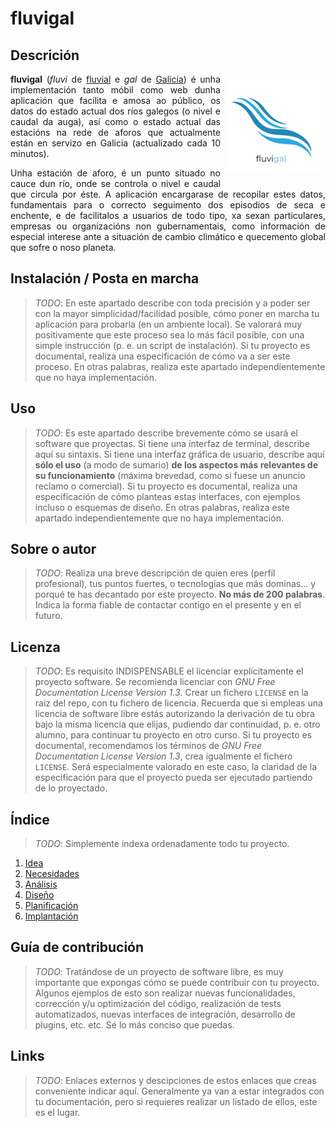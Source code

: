 # fluvigal

## Descrición

<img src="doc/img/0_logo.png" width="150" height="150" style="float: right; margin: 9px;"/>
<p style=" text-align: justify;
  text-justify: inter-word;"><b>fluvigal</b> (<i>fluvi</i> de <a href="https://academia.gal/dicionario/-/termo/fluvial">fluvial</a> e <i>gal</i> de <a href="https://gl.wikipedia.org/wiki/Galicia">Galicia</a>) é unha implementación tanto móbil como web dunha aplicación que facilita e amosa ao público, os datos do estado actual dos ríos galegos (o nivel e caudal da auga), así como o estado actual das estacións na rede de aforos que actualmente están en servizo en Galicia (actualizado cada 10 minutos).</p>
<p style=" text-align: justify;
  text-justify: inter-word;">Unha estación de aforo, é un punto situado no cauce dun río, onde se controla o nivel e caudal que circula por éste. A aplicación encargarase de recopilar estes datos, fundamentais para o correcto seguimento dos episodios de seca e enchente, e de facilitalos a usuarios de todo tipo, xa sexan particulares, empresas ou organizacións non gubernamentais, como información de especial interese ante a situación de cambio climático e quecemento global que sofre o noso planeta.</p>

## Instalación / Posta en marcha

> *TODO*: En este apartado describe con toda precisión y a poder ser con la mayor simplicidad/facilidad posible, cómo poner en marcha tu aplicación para probarla (en un ambiente local). Se valorará muy positivamente que este proceso sea lo más fácil posible, con una simple instrucción (p. e. un script de instalación).
> Si tu proyecto es documental, realiza una especificación de cómo va a ser este proceso. En otras palabras, realiza este apartado independientemente que no haya implementación.

## Uso

> *TODO*: Es este apartado describe brevemente cómo se usará el software que proyectas. Si tiene una interfaz de terminal, describe aquí su sintaxis. Si tiene una interfaz gráfica de usuario, describe aquí **sólo el uso** (a modo de sumario) **de los aspectos más relevantes de su funcionamiento** (máxima brevedad, como si fuese un anuncio reclamo o comercial).
> Si tu proyecto es documental, realiza una especificación de cómo planteas estas interfaces, con ejemplos incluso o esquemas de diseño. En otras palabras, realiza este apartado independientemente que no haya implementación.

## Sobre o autor

> *TODO*: Realiza una breve descripción de quien eres (perfil profesional), tus puntos fuertes, o tecnologías que más dominas... y porqué te has decantado por este proyecto. **No más de 200 palabras**. Indica la forma fiable de contactar contigo en el presente y en el futuro.

## Licenza

> *TODO*: Es requisito INDISPENSABLE el licenciar explícitamente el proyecto software. Se recomienda licenciar con *GNU Free Documentation License Version 1.3*. Crear un fichero `LICENSE` en la raiz del repo, con tu fichero de licencia. Recuerda que si empleas una licencia de software libre estás autorizando la derivación de tu obra bajo la misma licencia que elijas, pudiendo dar continuidad, p. e. otro alumno, para continuar tu proyecto en otro curso.
> Si tu proyecto es documental, recomendamos los términos de *GNU Free Documentation License Version 1.3*, crea igualmente el fichero `LICENSE`. Será especialmente valorado en este caso, la claridad de la especificación para que el proyecto pueda ser ejecutado partiendo de lo proyectado.


## Índice

> *TODO*: Simplemente indexa ordenadamente todo tu proyecto.

1. [Idea](doc/1_idea.md)
2. [Necesidades](doc/templates/2_necesidades.md)
3. [Análisis](doc/templates/3_analise.md)
4. [Diseño](doc/templates/4_deseño.md)
5. [Planificación](doc/templates/5_planificacion.md)
6. [Implantación](doc/templates/6_implantacion.md)


## Guía de contribución

> *TODO*: Tratándose de un proyecto de software libre, es muy importante que expongas cómo se puede contribuir con tu proyecto. Algunos ejemplos de esto son realizar nuevas funcionalidades, corrección y/u optimización del código, realización de tests automatizados, nuevas interfaces de integración, desarrollo de plugins, etc. etc. Sé lo más conciso que puedas.

## Links

> *TODO*: Enlaces externos y descipciones de estos enlaces que creas conveniente indicar aquí. Generalmente ya van a estar integrados con tu documentación, pero si requieres realizar un listado de ellos, este es el lugar.